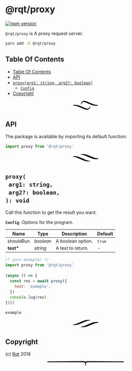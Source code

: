 # @rqt/proxy

[![npm version](https://badge.fury.io/js/@rqt/proxy.svg)](https://npmjs.org/package/@rqt/proxy)

`@rqt/proxy` is A proxy request server.

```sh
yarn add -E @rqt/proxy
```

## Table Of Contents

- [Table Of Contents](#table-of-contents)
- [API](#api)
- [`proxy(arg1: string, arg2?: boolean)`](#mynewpackagearg1-stringarg2-boolean-void)
  * [`Config`](#type-config)
- [Copyright](#copyright)

<p align="center"><a href="#table-of-contents"><img src=".documentary/section-breaks/0.svg?sanitize=true"></a></p>

## API

The package is available by importing its default function:

```js
import proxy from '@rqt/proxy'
```

<p align="center"><a href="#table-of-contents"><img src=".documentary/section-breaks/1.svg?sanitize=true"></a></p>

## `proxy(`<br/>&nbsp;&nbsp;`arg1: string,`<br/>&nbsp;&nbsp;`arg2?: boolean,`<br/>`): void`

Call this function to get the result you want.

__<a name="type-config">`Config`</a>__: Options for the program.

|   Name    |   Type    |    Description    | Default |
| --------- | --------- | ----------------- | ------- |
| shouldRun | _boolean_ | A boolean option. | `true`  |
| __text*__ | _string_  | A text to return. | -       |

```js
/* yarn example/ */
import proxy from '@rqt/proxy'

(async () => {
  const res = await proxy({
    text: 'example',
  })
  console.log(res)
})()
```
```
example
```

<p align="center"><a href="#table-of-contents"><img src=".documentary/section-breaks/2.svg?sanitize=true"></a></p>

## Copyright

(c) [Rqt][1] 2018

[1]: https://rqt.biz

<p align="center"><a href="#table-of-contents"><img src=".documentary/section-breaks/-1.svg?sanitize=true"></a></p>